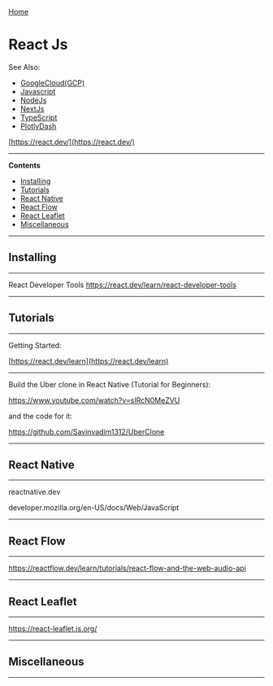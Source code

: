 [Home](Readme.md)
# React Js

See Also:

 - [GoogleCloud(GCP)](GoogleCloud.md)
 - [Javascript](Javascript.md)
 - [NodeJs](NodeJs.md)
 - [NextJs](NextJs.md)
 - [TypeScript](TypeScript.md)
 - [PlotlyDash](PlotlyDash.md)

[https://react.dev/](https://react.dev/)

---

**Contents**

- [Installing](ReactJs.md#installing)
- [Tutorials](ReactJs.md#tutorials)
- [React Native](ReactJs.md#react-native)
- [React Flow](ReactJs.md#react-flow)
- [React Leaflet](ReactJs.md#react-leaflet)
- [Miscellaneous](ReactJs#miscellaneous)

---

## Installing 

---

React Developer Tools
https://react.dev/learn/react-developer-tools

---

## Tutorials

---

Getting Started:

[https://react.dev/learn](https://react.dev/learn)

---

Build the Uber clone in React Native (Tutorial for Beginners):

https://www.youtube.com/watch?v=sIRcN0MeZVU

and the code for it:

https://github.com/Savinvadim1312/UberClone

---

## React Native

---

reactnative.dev

developer.mozilla.org/en-US/docs/Web/JavaScript

---

## React Flow

---

https://reactflow.dev/learn/tutorials/react-flow-and-the-web-audio-api


---

## React Leaflet

---

https://react-leaflet.js.org/

---

## Miscellaneous

---
